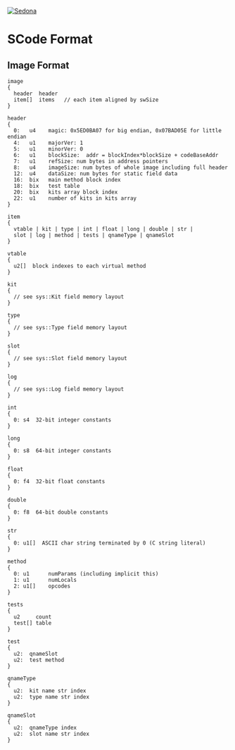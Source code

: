 
<!--
[//]: # (Copyright &#169; 2007 Tridium, Inc
  Licensed under the Academic Free License version 3.0

  History:
    6 Mar 07  Brian Frank  Creation
) -->
[![Sedona](../logo.png)](/)

# SCode Format

## Image Format

    image
    {
      header  header
      item[]  items   // each item aligned by swSize
    }

    header
    {
      0:   u4    magic: 0x5ED0BA07 for big endian, 0x07BAD05E for little endian
      4:   u1    majorVer: 1
      5:   u1    minorVer: 0
      6:   u1    blockSize:  addr = blockIndex*blockSize + codeBaseAddr
      7:   u1    refSize: num bytes in address pointers
      8:   u4    imageSize: num bytes of whole image including full header
      12:  u4    dataSize: num bytes for static field data
      16:  bix   main method block index
      18:  bix   test table
      20:  bix   kits array block index
      22:  u1    number of kits in kits array
    }

    item
    {
      vtable | kit | type | int | float | long | double | str |
      slot | log | method | tests | qnameType | qnameSlot
    }

    vtable
    {
      u2[]  block indexes to each virtual method
    }

    kit
    {
      // see sys::Kit field memory layout
    }

    type
    {
      // see sys::Type field memory layout
    }

    slot
    {
      // see sys::Slot field memory layout
    }

    log
    {
      // see sys::Log field memory layout
    }

    int
    {
      0: s4  32-bit integer constants
    }

    long
    {
      0: s8  64-bit integer constants
    }

    float
    {
      0: f4  32-bit float constants
    }

    double
    {
      0: f8  64-bit double constants
    }

    str
    {
      0: u1[]  ASCII char string terminated by 0 (C string literal)
    }

    method
    {
      0: u1      numParams (including implicit this)
      1: u1      numLocals
      2: u1[]    opcodes
    }

    tests
    {
      u2     count
      test[] table
    }

    test
    {
      u2:  qnameSlot
      u2:  test method
    }

    qnameType
    {
      u2:  kit name str index
      u2:  type name str index
    }

    qnameSlot
    {
      u2:  qnameType index
      u2:  slot name str index
    }
